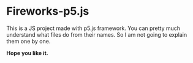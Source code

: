 # Fireworks-p5.js

This is a JS project made with p5.js framework. 
You can pretty much understand what files do from their names. 
So I am not going to explain them one by one. 

**Hope you like it.**
